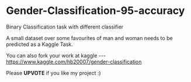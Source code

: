 # Gender-Classification-95-accuracy
Binary Classification task with different classifier


A small dataset over some favourites of man and woman needs to be predicted as a Kaggle Task.

You can also fork your work at kaggle --- https://www.kaggle.com/hb20007/gender-classification

Please **UPVOTE** if you like my project  :)
